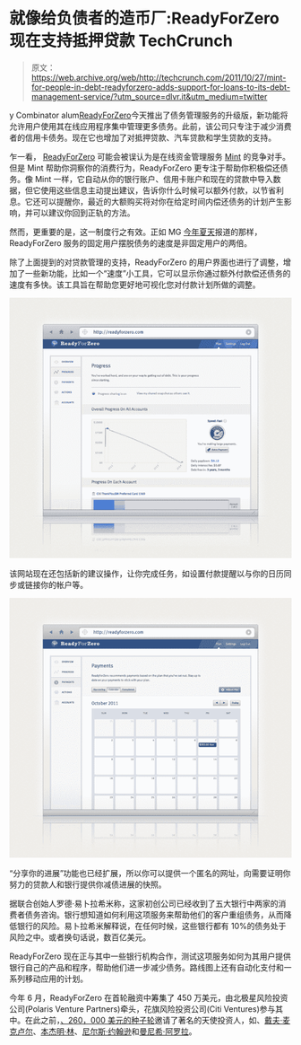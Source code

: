 # 就像给负债者的造币厂:ReadyForZero 现在支持抵押贷款 TechCrunch

> 原文：<https://web.archive.org/web/http://techcrunch.com/2011/10/27/mint-for-people-in-debt-readyforzero-adds-support-for-loans-to-its-debt-management-service/?utm_source=dlvr.it&utm_medium=twitter>

y Combinator alum[ReadyForZero](https://web.archive.org/web/20230203163248/https://www.readyforzero.com/)今天推出了债务管理服务的升级版，新功能将允许用户使用其在线应用程序集中管理更多债务。此前，该公司只专注于减少消费者的信用卡债务。现在它也增加了对抵押贷款、汽车贷款和学生贷款的支持。

乍一看， [ReadyForZero](https://web.archive.org/web/20230203163248/https://www.readyforzero.com/) 可能会被误认为是在线资金管理服务 [Mint](https://web.archive.org/web/20230203163248/http://www.crunchbase.com/product/mint) 的竞争对手。但是 Mint 帮助你洞察你的消费行为，ReadyForZero 更专注于帮助你积极偿还债务。像 Mint 一样，它自动从你的银行账户、信用卡账户和现在的贷款中导入数据，但它使用这些信息主动提出建议，告诉你什么时候可以额外付款，以节省利息。它还可以提醒你，最近的大额购买将对你在给定时间内偿还债务的计划产生影响，并可以建议你回到正轨的方法。

然而，更重要的是，这一制度行之有效。正如 MG [今年夏天](https://web.archive.org/web/20230203163248/https://techcrunch.com/2011/06/14/readyforzero-funding/)报道的那样，ReadyForZero 服务的固定用户摆脱债务的速度是非固定用户的两倍。

除了上面提到的对贷款管理的支持，ReadyForZero 的用户界面也进行了调整，增加了一些新功能，比如一个“速度”小工具，它可以显示你通过额外付款偿还债务的速度有多快。该工具旨在帮助您更好地可视化您对付款计划所做的调整。

[![](img/09a9054436da79d4200a6e64298c421e.png "rfz_browser_screenshot_progress")](https://web.archive.org/web/20230203163248/https://techcrunch.com/wp-content/uploads/2011/10/rfz_browser_screenshot_progress.png)

该网站现在还包括新的建议操作，让你完成任务，如设置付款提醒以与你的日历同步或链接你的帐户等。

[![](img/c00ef15e4ad79d4e51c85aa8aa06800d.png "rfz_browser_screenshot_calendar")](https://web.archive.org/web/20230203163248/https://techcrunch.com/wp-content/uploads/2011/10/rfz_browser_screenshot_calendar.png)

“分享你的进展”功能也已经扩展，所以你可以提供一个匿名的网址，向需要证明你努力的贷款人和银行提供你减债进展的快照。

据联合创始人罗德·易卜拉希米称，这家初创公司已经收到了五大银行中两家的消费者债务咨询。银行想知道如何利用这项服务来帮助他们的客户重组债务，从而降低银行的风险。易卜拉希米解释说，在任何时候，这些银行都有 10%的债务处于风险之中。或者换句话说，数百亿美元。

ReadyForZero 现在正与其中一些银行机构合作，测试这项服务如何为其用户提供银行自己的产品和程序，帮助他们进一步减少债务。路线图上还有自动化支付和一系列移动应用的计划。

今年 6 月，ReadyForZero 在首轮融资中筹集了 450 万美元，由北极星风险投资公司(Polaris Venture Partners)牵头，花旗风险投资公司(Citi Ventures)参与其中。在此之前，[、260，000 美元的种子轮](https://web.archive.org/web/20230203163248/https://techcrunch.com/2010/10/28/readyforzero-raises-260k-to-help-cleanse-consumers-of-credit-card-debt/)邀请了著名的天使投资人，如、[戴夫·麦克卢尔](https://web.archive.org/web/20230203163248/http://www.crunchbase.com/person/dave-mcclure)、[本杰明·林](https://web.archive.org/web/20230203163248/http://www.crunchbase.com/person/ben-ling)、[尼尔斯·约翰逊](https://web.archive.org/web/20230203163248/http://www.crunchbase.com/person/nils-johnson)和[曼尼希·阿罗拉](https://web.archive.org/web/20230203163248/http://www.linkedin.com/in/maneesharora)。